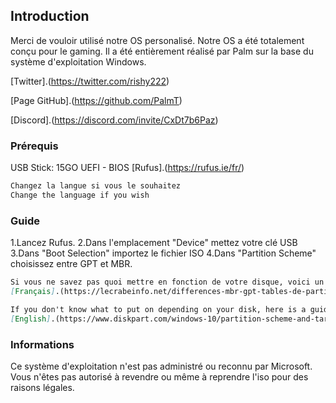 ## Introduction

Merci de vouloir utilisé notre OS personalisé. Notre OS a été totalement conçu pour le gaming.
Il a été entièrement réalisé par Palm sur la base du système d'exploitation Windows.

[Twitter].(https://twitter.com/rishy222)

[Page GitHub].(https://github.com/PalmT)

[Discord].(https://discord.com/invite/CxDt7b6Paz)

### Prérequis

USB Stick: 15GO 
UEFI - BIOS
[Rufus].(https://rufus.ie/fr/)

```markdown
Changez la langue si vous le souhaitez
Change the language if you wish
```
### Guide

1.Lancez Rufus.
2.Dans l'emplacement "Device" mettez votre clé USB
3.Dans "Boot Selection" importez le fichier ISO
4.Dans "Partition Scheme" choisissez entre GPT et MBR.

```markdown
Si vous ne savez pas quoi mettre en fonction de votre disque, voici un guide :
[Français].(https://lecrabeinfo.net/differences-mbr-gpt-tables-de-partitionnement.html#:~:text=Le%20GPT%20fonctionne%20de%20pair,pas%20de%20code%20d'amor%C3%A7age.)

If you don't know what to put on depending on your disk, here is a guide:
[English].(https://www.diskpart.com/windows-10/partition-scheme-and-target-system-type-rufus-window-10-0001.html)
```

### Informations

Ce système d'exploitation n'est pas administré ou reconnu par Microsoft.
Vous n'êtes pas autorisé à revendre ou même à reprendre l'iso pour des raisons légales.
